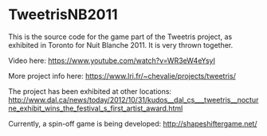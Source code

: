 TweetrisNB2011
==============

This is the source code for the game part of the Tweetris project, as exhibited in Toronto for Nuit Blanche 2011. It is very thrown together.

Video here: https://www.youtube.com/watch?v=WR3eW4eYsyI

More project info here: https://www.lri.fr/~chevalie/projects/tweetris/

The project has been exhibited at other locations: http://www.dal.ca/news/today/2012/10/31/kudos__dal_cs___tweetris__nocturne_exhibit_wins_the_festival_s_first_artist_award.html

Currently, a spin-off game is being developed: http://shapeshiftergame.net/
